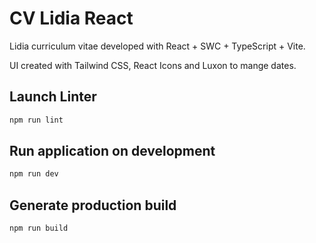 # CV Lidia React

Lidia curriculum vitae developed with React + SWC + TypeScript + Vite.

UI created with Tailwind CSS, React Icons and Luxon to mange dates.

## Launch Linter

```bash
npm run lint
```

## Run application on development

```bash
npm run dev
```

## Generate production build

```bash
npm run build
```
